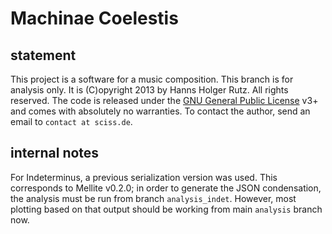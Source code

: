 # Machinae Coelestis

## statement

This project is a software for a music composition. This branch is for analysis only. It is (C)opyright 2013 by Hanns Holger Rutz. All rights reserved. The code is released under the [GNU General Public License](http://github.com/Sciss/VoiceTrap/blob/master/LICENSE) v3+ and comes with absolutely no warranties. To contact the author, send an email to `contact at sciss.de`.

## internal notes

For Indeterminus, a previous serialization version was used. This corresponds to Mellite v0.2.0; in order to generate the JSON condensation, the analysis must be run from branch `analysis_indet`. However, most plotting based on that output should be working from main `analysis` branch now.